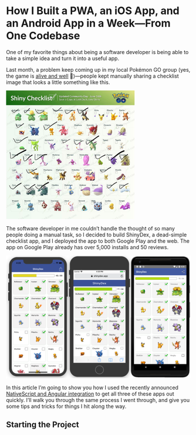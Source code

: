 # How I Built a PWA, an iOS App, and an Android App in a Week—From One Codebase

One of my favorite things about being a software developer is being able to take a simple idea and turn it into a useful app.

Last month, a problem keep coming up in my local Pokémon GO group (yes, the game is [alive and well](https://comicbook.com/gaming/2018/07/09/pokemon-go-revenue-2018/) 🙂)—people kept manually sharing a checklist image that looks a little something like this.

<img src="checklist.jpg" style="height: 350px;">

The software developer in me couldn’t handle the thought of so many people doing a manual task, so I decided to build ShinyDex, a dead-simple checklist app, and I deployed the app to both Google Play and the web. The app on Google Play already has over 5,000 installs and 50 reviews.

![](apps.png)

In this article I’m going to show you how I used the recently announced [NativeScript and Angular integration](https://blog.angular.io/apps-that-work-natively-on-the-web-and-mobile-9b26852495e7) to get all three of these apps out quickly. I’ll walk you through the same process I went through, and give you some tips and tricks for things I hit along the way.

## Starting the Project
